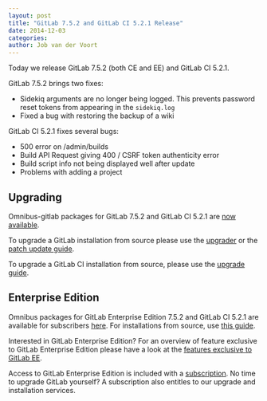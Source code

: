```yaml
---
layout: post
title: "GitLab 7.5.2 and GitLab CI 5.2.1 Release"
date: 2014-12-03
categories:
author: Job van der Voort
---
```


Today we release GitLab 7.5.2 (both CE and EE) and GitLab CI 5.2.1.

GitLab 7.5.2 brings two fixes:

- Sidekiq arguments are no longer being logged. This prevents password reset tokens from appearing in the `sidekiq.log`
- Fixed a bug with restoring the backup of a wiki

GitLab CI 5.2.1 fixes several bugs:

- 500 error on /admin/builds
- Build API Request giving 400 / CSRF token authenticity error
- Build script info not being displayed well after update
- Problems with adding a project

<!-- more -->

## Upgrading

Omnibus-gitlab packages for GitLab 7.5.2 and GitLab CI 5.2.1 are [now available](https://about.gitlab.com/downloads/).

To upgrade a GitLab installation from source please use the
[upgrader](http://doc.gitlab.com/ce/update/upgrader.html) or the [patch update
guide](http://doc.gitlab.com/ce/update/patch_versions.html).

To upgrade a GitLab CI installation from source, please use the [upgrade guide](https://gitlab.com/gitlab-org/gitlab-ci/blob/master/doc/update/patch_versions.md).

## Enterprise Edition

Omnibus packages for GitLab Enterprise Edition 7.5.2 and GitLab CI 5.2.1 are available for subscribers [here](https://gitlab.com/subscribers/gitlab-ee/blob/master/doc/install/packages.md). For installations from source, use [this guide](https://gitlab.com/subscribers/gitlab-ee/blob/master/doc/update/patch_versions.md).

Interested in GitLab Enterprise Edition?
For an overview of feature exclusive to GitLab Enterprise Edition please have a look at the [features exclusive to GitLab EE](http://about.gitlab.com/features/#enterprise).

Access to GitLab Enterprise Edition is included with a [subscription](http://www.gitlab.com/subscription/).
No time to upgrade GitLab yourself?
A subscription also entitles to our upgrade and installation services.
